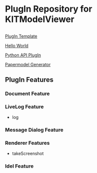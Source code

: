 # PlugIn Repository for KITModelViewer

## 


[PlugIn Template](https://github.com/KIT-IAI/SDM_Plugin_Template)

[Hello World](https://github.com/KIT-IAI/SDM_Plugin_HelloWorld)

[Python API PlugIn](https://github.com/KIT-IAI/SDM_Plugin_Python)

[Papermodel Generator](https://github.com/KIT-IAI/SDM_Plugin_Papermodel)


## PlugIn Features

### Document Feature

### LiveLog Feature

* log

### Message Dialog Feature

### Renderer Features

* takeScreenshot

### Idel Feature

